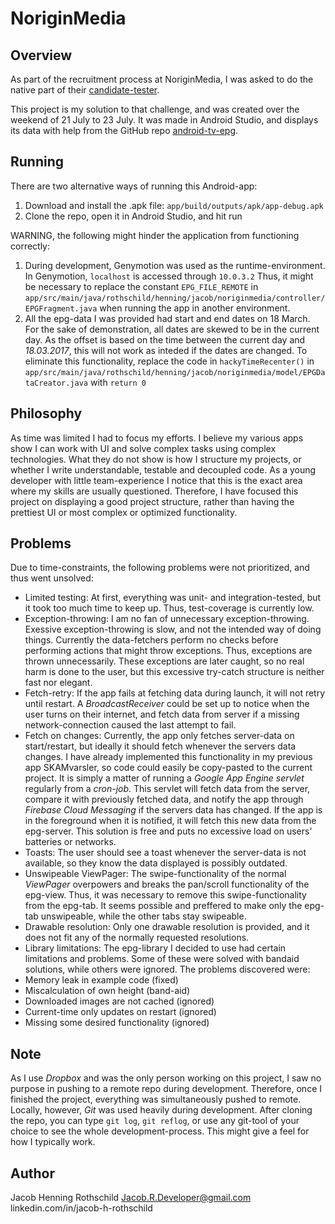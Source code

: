 # NoriginMedia

## Overview

As part of the recruitment process at NoriginMedia, I was asked to do the native part of their [candidate-tester](https://github.com/NoriginMedia/candidate-tester/).

This project is my solution to that challenge, and was created over the weekend of 21 July to 23 July. It was made in Android Studio, and displays its data with help from the GitHub repo [android-tv-epg](https://github.com/korre/android-tv-epg).

## Running

There are two alternative ways of running this Android-app:
1. Download and install the .apk file: `app/build/outputs/apk/app-debug.apk`
2. Clone the repo, open it in Android Studio, and hit run

WARNING, the following might hinder the application from functioning correctly:
1. During development, Genymotion was used as the runtime-environment. In Genymotion, `localhost` is accessed through `10.0.3.2` Thus, it might be necessary to replace the constant `EPG_FILE_REMOTE` in `app/src/main/java/rothschild/henning/jacob/noriginmedia/controller/EPGFragment.java` when running the app in another environment.
2. All the epg-data I was provided had start and end dates on 18 March. For the sake of demonstration, all dates are skewed to be in the current day. As the offset is based on the time between the current day and *18.03.2017*, this will not work as inteded if the dates are changed. To eliminate this functionality, replace the code in `hackyTimeRecenter()` in `app/src/main/java/rothschild/henning/jacob/noriginmedia/model/EPGDataCreator.java` with `return 0`

## Philosophy

As time was limited I had to focus my efforts. I believe my various apps show I can work with UI and solve complex tasks using complex technologies. What they do not show is how I structure my projects, or whether I write understandable, testable and decoupled code. As a young developer with little team-experience I notice that this is the exact area where my skills are usually questioned. Therefore, I have focused this project on displaying a good project structure, rather than having the prettiest UI or most complex or optimized functionality.

## Problems

Due to time-constraints, the following problems were not prioritized, and thus went unsolved:
- Limited testing: At first, everything was unit- and integration-tested, but it took too much time to keep up. Thus, test-coverage is currently low.
- Exception-throwing: I am no fan of unnecessary exception-throwing. Exessive exception-throwing is slow, and not the intended way of doing things. Currently the data-fetchers perform no checks before performing actions that might throw exceptions. Thus, exceptions are thrown unnecessarily. These exceptions are later caught, so no real harm is done to the user, but this excessive try-catch structure is neither fast nor elegant.
- Fetch-retry: If the app fails at fetching data during launch, it will not retry until restart. A *BroadcastReceiver* could be set up to notice when the user turns on their internet, and fetch data from server if a missing network-connection caused the last attempt to fail.
- Fetch on changes: Currently, the app only fetches server-data on start/restart, but ideally it should fetch whenever the servers data changes. I have already implemented this functionality in my previous app SKAMvarsler, so code could easily be copy-pasted to the current project. It is simply a matter of running a *Google App Engine servlet* regularly from a *cron-job*. This servlet will fetch data from the server, compare it with previously fetched data, and notify the app through *Firebase Cloud Messaging* if the servers data has changed. If the app is in the foreground when it is notified, it will fetch this new data from the epg-server. This solution is free and puts no excessive load on users' batteries or networks.
- Toasts: The user should see a toast whenever the server-data is not available, so they know the data displayed is possibly outdated. 
- Unswipeable ViewPager: The swipe-functionality of the normal *ViewPager* overpowers and breaks the pan/scroll functionality of the epg-view. Thus, it was necessary to remove this swipe-functionality from the epg-tab. It seems possible and preffered to make only the epg-tab unswipeable, while the other tabs stay swipeable.
- Drawable resolution: Only one drawable resolution is provided, and it does not fit any of the normally requested resolutions.
- Library limitations: The epg-library I decided to use had certain limitations and problems. Some of these were solved with bandaid solutions, while others were ignored. The problems discovered were:
- Memory leak in example code (fixed)
- Miscalculation of own height (band-aid)
- Downloaded images are not cached (ignored)
- Current-time only updates on restart (ignored)
- Missing some desired functionality (ignored)

## Note

As I use *Dropbox* and was the only person working on this project, I saw no purpose in pushing to a remote repo during development. Therefore, once I finished the project, everything was simultaneously pushed to remote. Locally, however, *Git* was used heavily during development. After cloning the repo, you can type `git log`, `git reflog`, or use any git-tool of your choice to see the whole development-process. This might give a feel for how I typically work.

## Author

Jacob Henning Rothschild
Jacob.R.Developer@gmail.com
linkedin.com/in/jacob-h-rothschild
